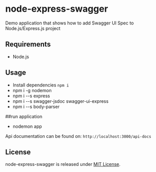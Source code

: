 # node-express-swagger
Demo application that shows how to add Swagger UI Spec to  Node.js/Express.js project

## Requirements

* Node.js 

## Usage

* Install dependencies `npm i`
* npm i -g nodemon
* npm i --s express
* npm i --s swagger-jsdoc swagger-ui-express
* npm i --s body-parser

##run application
* nodemon app

Api documentation can be found on: `http://localhost:3000/api-docs`

## License

node-express-swagger is released under [MIT License](https://opensource.org/licenses/MIT).

